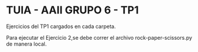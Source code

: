 # TUIA - AAII GRUPO 6 - TP1

Ejercicios del TP1 cargados en cada carpeta.

Para ejecutar el Ejercicio 2,se debe correr el archivo rock-paper-scissors.py de manera local.
